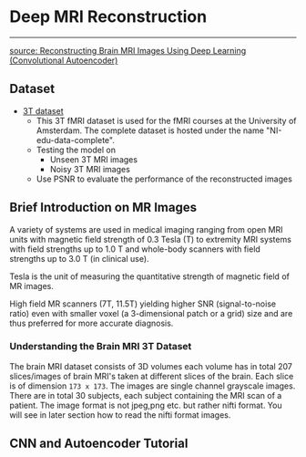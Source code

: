 # Deep MRI Reconstruction 

---
[source: Reconstructing Brain MRI Images Using Deep Learning (Convolutional Autoencoder)](https://www.datacamp.com/community/tutorials/reconstructing-brain-images-deep-learning#MR_brief)

## Dataset

* [3T dataset](https://www.humanconnectome.org/study/hcp-young-adult/document/1200-subjects-data-release)
    * This 3T fMRI dataset is used for the fMRI courses at the University of Amsterdam.  The complete dataset is hosted under the name "NI-edu-data-complete".
    * Testing the model on 
        * Unseen 3T MRI images
        * Noisy 3T MRI images
    * Use PSNR to evaluate the performance of the reconstructed images

## Brief Introduction on MR Images

A variety of systems are used in medical imaging ranging from open MRI units with magnetic field strength of 0.3 Tesla (T) to extremity MRI systems with field strengths up to 1.0 T and whole-body scanners with field strengths up to 3.0 T (in clinical use).

Tesla is the unit of measuring the quantitative strength of magnetic field of MR images.

High field MR scanners (7T, 11.5T) yielding higher SNR (signal-to-noise ratio) even with smaller voxel (a 3-dimensional patch or a grid) size and are thus preferred for more accurate diagnosis.

### Understanding the Brain MRI 3T Dataset

The brain MRI dataset consists of 3D volumes each volume has in total 207 slices/images of brain MRI's taken at different slices of the brain. Each slice is of dimension `173 x 173`. The images are single channel grayscale images. There are in total 30 subjects, each subject containing the MRI scan of a patient. The image format is not jpeg,png etc. but rather nifti format. You will see in later section how to read the nifti format images.

## CNN and Autoencoder Tutorial